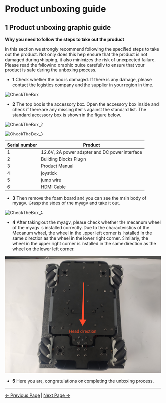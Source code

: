# Product unboxing guide

## 1 Product unboxing graphic guide

**Why you need to follow the steps to take out the product**

In this section we strongly recommend following the specified steps to take out the product. Not only does this help ensure that the product is not damaged during shipping, it also minimizes the risk of unexpected failure. Please read the following graphic guide carefully to ensure that your product is safe during the unboxing process.

- **1** Check whether the box is damaged. If there is any damage, please contact the logistics company and the supplier in your region in time.

![CheckTheBox](../../resources/4-FirstInstallAndUse/4.1.2-ProductUnboxingGuide/CheckTheBox.png)

- **2** The top box is the accessory box. Open the accessory box inside and check if there are any missing items against the standard list. The standard accessory box is shown in the figure below.

![CheckTheBox_2](../../resources/4-FirstInstallAndUse/4.1.2-ProductUnboxingGuide/CheckTheBox_2.png)

![CheckTheBox_3](../../resources/4-FirstInstallAndUse/4.1.2-ProductUnboxingGuide/CheckTheBox_3.png)

| Serial number | Product                                        |
| ------------- | ---------------------------------------------- |
| 1             | 12.6V, 2A power adapter and DC power interface |
| 2             | Building Blocks Plugin                         |
| 3             | Product Manual                                 |
| 4             | joystick                                       |
| 5             | jump wire                                      |
| 6             | HDMI Cable                                     |

- **3** Then remove the foam board and you can see the main body of myagv. Grasp the sides of the myagv and take it out.

![CheckTheBox_4](../../resources/4-FirstInstallAndUse/4.1.2-ProductUnboxingGuide/CheckTheBox_4.png)

- **4** After taking out the myagv, please check whether the mecanum wheel of the myagv is installed correctly. Due to the characteristics of the Mecanum wheel, the wheel in the upper left corner is installed in the same direction as the wheel in the lower right corner. Similarly, the wheel in the upper right corner is installed in the same direction as the wheel on the lower left corner.

![CheckTheBox_5](../../resources/4-FirstInstallAndUse/4.1.2-ProductUnboxingGuide/CheckTheBox_5.png)

- **5** Here you are, congratulations on completing the unboxing process.

---

[← Previous Page](4.1-ProductStandardList.md) | [Next Page →](4.3-PowerOnDetectionGuide.md)